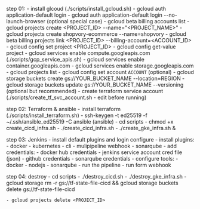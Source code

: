 step 01: 
    - install glcoud (./scripts/install_gcloud.sh)
    - gcloud auth application-default login
    - gcloud auth application-default login --no-launch-browser (optional special case)
    - gcloud beta billing accounts list
    - gcloud projects create <PROJECT_ID> --name="<PROJECT_NAME>"
    - gcloud projects create shopvory-ecommerce --name=shopvory
    - gcloud beta billing projects link <PROJECT_ID> --billing-account=<ACCOUNT_ID>
    - gcloud config set project <PROJECT_ID>
    - gcloud config get-value project
    - gcloud services enable compute.googleapis.com (./scripts/gcp_service_apis.sh)
    - gcloud services enable container.googleapis.com
    - gcloud services enable storage.googleapis.com
    - gcloud projects list
    - gcloud config set account `ACCOUNT` (optional)
    - gcloud storage buckets create gs://YOUR_BUCKET_NAME --location=REGION
    - gcloud storage buckets update gs://YOUR_BUCKET_NAME --versioning (optional but recommended)
    - create terraform service account (./scripts/create_tf_svc_account.sh - edit before running)
    
step 02: Terraform & ansible 
    - install terraform (./scripts/install_terraform.sh)
    - ssh-keygen -t ed25519 -f ~/.ssh/ansible_ed25519 -C ansible (ansible)
    - cd scripts 
    - chmod +x create_cicd_infra.sh
    - ./create_cicd_infra.sh
    - ./create_gke_infra.sh &
    
step 03: Jenkins
    - install default plugins and login configure
    - install plugins:
        - docker 
        - kubernetes
        - cli
        - mulipipeline webhook
        - sonarqube
    - add credentials:
        - docker hub credentials
        - jenkins service account cred file (json)
        - github credentials
        - sonarqube credentials
    - configure tools:
        - docker
        - nodejs
        - sonarqube
    - run the pipeline
    - run form webhook
    
step 04: destroy
    - cd scripts
    - ./destroy_cicd.sh
    - ./destroy_gke_infra.sh
    - gcloud storage rm -r gs://tf-state-file-cicd && gcloud storage buckets delete gs://tf-state-file-cicd

    - gcloud projects delete <PROJECT_ID>


    
